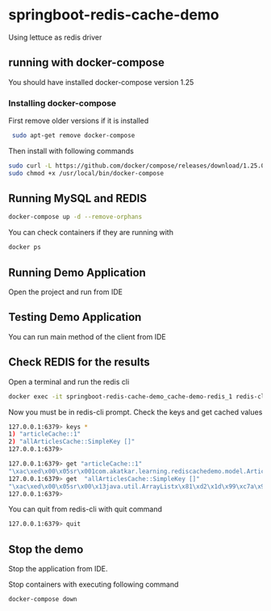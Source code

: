 # springboot-redis-cache-demo 

Using lettuce as redis driver

## running with docker-compose

You should have installed docker-compose version 1.25

### Installing docker-compose 

First remove older versions if it is installed
```sh
 sudo apt-get remove docker-compose
```

Then install with following commands
```sh
sudo curl -L https://github.com/docker/compose/releases/download/1.25.0/docker-compose-`uname -s`-`uname -m` -o /usr/local/bin/docker-compose
sudo chmod +x /usr/local/bin/docker-compose
```

## Running MySQL and REDIS 
```sh
docker-compose up -d --remove-orphans
```
You can check containers if they are running with
```sh
docker ps
```

## Running Demo Application
Open the project and run from IDE

## Testing Demo Application
You can run main method of the client from IDE

## Check REDIS for the results
Open a terminal and run the redis cli  
```sh
docker exec -it springboot-redis-cache-demo_cache-demo-redis_1 redis-cli
```

Now you must be in redis-cli prompt. Check the keys and get cached values

```sh
127.0.0.1:6379> keys *
1) "articleCache::1"
2) "allArticlesCache::SimpleKey []"
127.0.0.1:6379> 
```

```sh
127.0.0.1:6379> get "articleCache::1"
"\xac\xed\x00\x05sr\x001com.akatkar.learning.rediscachedemo.model.Article\x00\x00\x00\x00\x00\x00\x00\x01\x02\x00\x03J\x00\tarticleIdL\x00\bcategoryt\x00\x12Ljava/lang/String;L\x00\x05titleq\x00~\x00\x01xp\x00\x00\x00\x00\x00\x00\x00\x01t\x00\x04Javat\x00\x10Java Concurrency"
127.0.0.1:6379> get  "allArticlesCache::SimpleKey []"
"\xac\xed\x00\x05sr\x00\x13java.util.ArrayListx\x81\xd2\x1d\x99\xc7a\x9d\x03\x00\x01I\x00\x04sizexp\x00\x00\x00\x01w\x04\x00\x00\x00\x01sr\x001com.akatkar.learning.rediscachedemo.model.Article\x00\x00\x00\x00\x00\x00\x00\x01\x02\x00\x03J\x00\tarticleIdL\x00\bcategoryt\x00\x12Ljava/lang/String;L\x00\x05titleq\x00~\x00\x03xp\x00\x00\x00\x00\x00\x00\x00\x01t\x00\x04Javat\x00\x10Java Concurrencyx"
127.0.0.1:6379> 
```
You can quit from redis-cli with quit command
```sh
127.0.0.1:6379> quit
```

## Stop the demo
Stop the application from IDE.

Stop containers with executing following command
```sh
docker-compose down 
```
